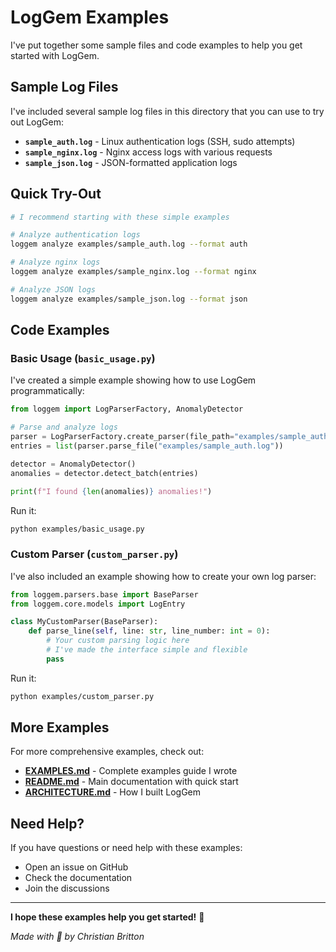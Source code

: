 # LogGem Examples

I've put together some sample files and code examples to help you get started with LogGem.

## Sample Log Files

I've included several sample log files in this directory that you can use to try out LogGem:

- **`sample_auth.log`** - Linux authentication logs (SSH, sudo attempts)
- **`sample_nginx.log`** - Nginx access logs with various requests
- **`sample_json.log`** - JSON-formatted application logs

## Quick Try-Out

```bash
# I recommend starting with these simple examples

# Analyze authentication logs
loggem analyze examples/sample_auth.log --format auth

# Analyze nginx logs
loggem analyze examples/sample_nginx.log --format nginx

# Analyze JSON logs
loggem analyze examples/sample_json.log --format json
```

## Code Examples

### Basic Usage (`basic_usage.py`)

I've created a simple example showing how to use LogGem programmatically:

```python
from loggem import LogParserFactory, AnomalyDetector

# Parse and analyze logs
parser = LogParserFactory.create_parser(file_path="examples/sample_auth.log")
entries = list(parser.parse_file("examples/sample_auth.log"))

detector = AnomalyDetector()
anomalies = detector.detect_batch(entries)

print(f"I found {len(anomalies)} anomalies!")
```

Run it:
```bash
python examples/basic_usage.py
```

### Custom Parser (`custom_parser.py`)

I've also included an example showing how to create your own log parser:

```python
from loggem.parsers.base import BaseParser
from loggem.core.models import LogEntry

class MyCustomParser(BaseParser):
    def parse_line(self, line: str, line_number: int = 0):
        # Your custom parsing logic here
        # I've made the interface simple and flexible
        pass
```

Run it:
```bash
python examples/custom_parser.py
```

## More Examples

For more comprehensive examples, check out:

- **[EXAMPLES.md](../EXAMPLES.md)** - Complete examples guide I wrote
- **[README.md](../README.md)** - Main documentation with quick start
- **[ARCHITECTURE.md](../ARCHITECTURE.md)** - How I built LogGem

## Need Help?

If you have questions or need help with these examples:

- Open an issue on GitHub
- Check the documentation
- Join the discussions

---

**I hope these examples help you get started!** 🚀

*Made with 💎 by Christian Britton*
